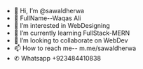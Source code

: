 - 👋 Hi, I’m @sawaldherwa
- 💞️ FullName--Waqas Ali
- 👀 I’m interested in WebDesigning
- 🌱 I’m currently learning FullStack-MERN
- 💞️ I’m looking to collaborate on WebDev
- 📫 How to reach me-- m.me/sawaldherwa
-  ✆ Whatsapp +923484410838

<!---
sawaldherwa/sawaldherwa is a ✨ special ✨ repository because its `README.md` (this file) appears on your GitHub profile.
You can click the Preview link to take a look at your changes.
--->
